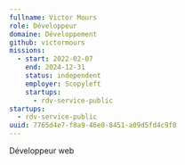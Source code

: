 ```yaml
---
fullname: Victor Mours
role: Développeur
domaine: Développement
github: victormours
missions:
  - start: 2022-02-07
    end: 2024-12-31
    status: independent
    employer: Scopyleft
    startups:
      - rdv-service-public
startups:
  - rdv-service-public
uuid: 7765d4e7-f8a9-46e0-8451-a09d5fd4c9f0
---
```

Développeur web
